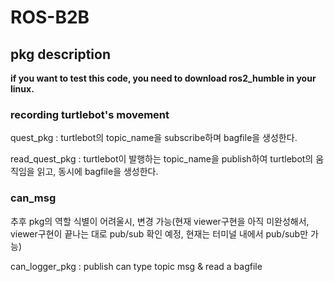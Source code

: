 # ROS-B2B
## pkg description
<b>if you want to test this code, you need to download ros2_humble in your linux.  </b>

### recording turtlebot's movement
quest_pkg : turtlebot의 topic_name을 subscribe하며 bagfile을 생성한다.  

read_quest_pkg : turtlebot이 발행하는 topic_name을 publish하여 turtlebot의 움직임을 읽고, 동시에 bagfile을 생성한다.  

### can_msg
추후 pkg의 역할 식별이 어려울시, 변경 가능(현재 viewer구현을 아직 미완성해서, viewer구현이 끝나는 대로 pub/sub 확인 예정, 현재는 터미널 내에서 pub/sub만 가능)  

can_logger_pkg : publish can type topic msg & read a bagfile 
